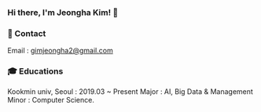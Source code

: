 ### Hi there, I'm Jeongha Kim! 👋
  
  
  
  
### 🤍 Contact 
Email : gimjeongha2@gmail.com




### 🎓 Educations
Kookmin univ, Seoul : 2019.03 ~ Present
Major : AI, Big Data & Management
Minor : Computer Science. 
